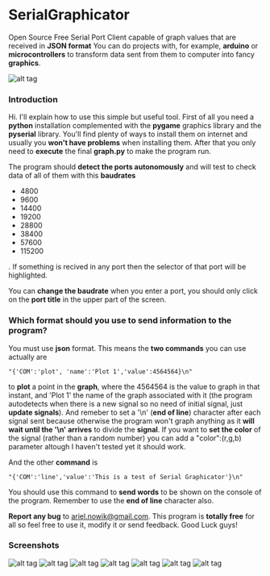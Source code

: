 # SerialGraphicator
Open Source Free Serial Port Client capable of graph values that are received in **JSON format**
You can do projects with, for example, **arduino** or **microcontrollers** to transform data sent from them to computer into fancy **graphics**.

![alt tag](1456028638.35.png)

### Introduction ###

Hi. I'll explain how to use this simple but useful tool. First of all you need a **python** installation complemented with the **pygame** graphics library and the **pyserial** library. You'll find plenty of ways to install them on internet and usually you **won't have problems** when installing them. After that you only need to **execute** the final **graph.py** to make the program run.


The program should **detect the ports autonomously** and will test to check data of all of them with this **baudrates**
+ 4800
+ 9600
+ 14400
+ 19200
+ 28800
+ 38400
+ 57600
+ 115200

. If something is recived in any port then the selector of that port will be highlighted. 

You can **change the baudrate** when you enter a port, you should only click on the **port title** in the upper part of the screen.


### Which format should you use to send information to the program? ###
You must use **json** format. This means the **two commands** you can use actually are
```
"{'COM':'plot', 'name':'Plot 1','value':4564564}\n"
```
to **plot** a point in the **graph**, where the 4564564 is the value to graph in that instant, and 'Plot 1' the name of the graph associated with it (the program autodetects when there is a new signal so no need of initial signal, just **update signals**). And remeber to set a '\n' (**end of line**) character after each signal sent because otherwise the program won't graph anything as it **will wait until the '\n' arrives** to divide the **signal**. If you want to **set the color** of the signal (rather than a random number) you can add a "color":(r,g,b) parameter altough I haven't tested yet it should work.

And the other **command** is 
```
"{'COM':'line','value':'This is a test of Serial Graphicator'}\n"
```
You should use this command to **send words** to be shown on the console of the program. Remember to use the **end of line** character also.



**Report any bug** to ariel.nowik@gmail.com. This program is **totally free** for all so feel free to use it, modify it or send feedback. Good Luck guys!


### Screenshots ###
![alt tag](1456028622.43.png)
![alt tag](1456028628.79.png)
![alt tag](1456028631.55.png)
![alt tag](1456028638.35.png)
![alt tag](1456028641.77.png)
![alt tag](1456028649.37.png)
![alt tag](1456028654.02.png)


